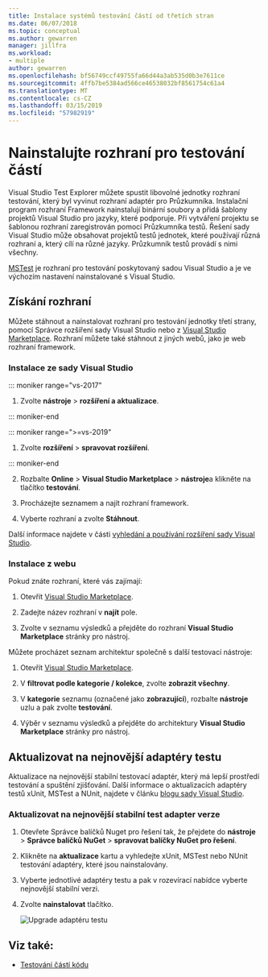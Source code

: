 ```yaml
---
title: Instalace systémů testování částí od třetích stran
ms.date: 06/07/2018
ms.topic: conceptual
ms.author: gewarren
manager: jillfra
ms.workload:
- multiple
author: gewarren
ms.openlocfilehash: bf56749ccf49755fa66d44a3ab535d0b3e7611ce
ms.sourcegitcommit: 4ffb7be5384ad566ce46538032bf8561754c61a4
ms.translationtype: MT
ms.contentlocale: cs-CZ
ms.lasthandoff: 03/15/2019
ms.locfileid: "57982919"
---
```

# <a name="install-unit-test-frameworks"></a>Nainstalujte rozhraní pro testování částí

Visual Studio Test Explorer můžete spustit libovolné jednotky rozhraní testování, který byl vyvinut rozhraní adaptér pro Průzkumníka. Instalační program rozhraní Framework nainstalují binární soubory a přidá šablony projektů Visual Studio pro jazyky, které podporuje. Při vytváření projektu se šablonou rozhraní zaregistrován pomocí Průzkumníka testů. Řešení sady Visual Studio může obsahovat projektů testů jednotek, které používají různá rozhraní a, který cílí na různé jazyky. Průzkumník testů provádí s nimi všechny.

[MSTest](getting-started-with-unit-testing.md) je rozhraní pro testování poskytovaný sadou Visual Studio a je ve výchozím nastavení nainstalované s Visual Studio.

## <a name="acquire-frameworks"></a>Získání rozhraní

Můžete stáhnout a nainstalovat rozhraní pro testování jednotky třetí strany, pomocí Správce rozšíření sady Visual Studio nebo z [Visual Studio Marketplace](https://marketplace.visualstudio.com/vs). Rozhraní můžete také stáhnout z jiných webů, jako je web rozhraní framework.

### <a name="install-from-visual-studio"></a>Instalace ze sady Visual Studio

::: moniker range="vs-2017"

1. Zvolte **nástroje** > **rozšíření a aktualizace**.

::: moniker-end

::: moniker range=">=vs-2019"

1. Zvolte **rozšíření** > **spravovat rozšíření**.

::: moniker-end

2. Rozbalte **Online** > **Visual Studio Marketplace** > **nástroje**a klikněte na tlačítko **testování**.

3. Procházejte seznamem a najít rozhraní framework.

4. Vyberte rozhraní a zvolte **Stáhnout**.

Další informace najdete v části [vyhledání a používání rozšíření sady Visual Studio](../ide/finding-and-using-visual-studio-extensions.md).

### <a name="install-from-the-web"></a>Instalace z webu

Pokud znáte rozhraní, které vás zajímají:

1. Otevřít [Visual Studio Marketplace](https://marketplace.visualstudio.com/vs).

2. Zadejte název rozhraní v **najít** pole.

3. Zvolte v seznamu výsledků a přejděte do rozhraní **Visual Studio Marketplace** stránky pro nástroj.

Můžete procházet seznam architektur společně s další testovací nástroje:

1. Otevřít [Visual Studio Marketplace](https://marketplace.visualstudio.com/vs).

2. V **filtrovat podle kategorie / kolekce**, zvolte **zobrazit všechny**.

3. V **kategorie** seznamu (označené jako **zobrazující**), rozbalte **nástroje** uzlu a pak zvolte **testování**.

4. Výběr v seznamu výsledků a přejděte do architektury **Visual Studio Marketplace** stránky pro nástroj.

## <a name="update-to-the-latest-test-adapters"></a>Aktualizovat na nejnovější adaptéry testu

Aktualizace na nejnovější stabilní testovací adaptér, který má lepší prostředí testování a spuštění zjišťování. Další informace o aktualizacích adaptéry testů xUnit, MSTest a NUnit, najdete v článku [blogu sady Visual Studio](https://devblogs.microsoft.com/visualstudio/test-experience-improvements/).

### <a name="to-update-to-the-latest-stable-test-adapter-version"></a>Aktualizovat na nejnovější stabilní test adapter verze

1. Otevřete Správce balíčků Nuget pro řešení tak, že přejdete do **nástroje** > **Správce balíčků NuGet** > **spravovat balíčky NuGet pro řešení**.

2. Klikněte na **aktualizace** kartu a vyhledejte xUnit, MSTest nebo NUnit testování adaptéry, které jsou nainstalovány.

3. Vyberte jednotlivé adaptéry testu a pak v rozevírací nabídce vyberte nejnovější stabilní verzi.

4. Zvolte **nainstalovat** tlačítko.

   ![Upgrade adaptéru testu](media/install-adapter-upgrade.png)

## <a name="see-also"></a>Viz také:

- [Testování částí kódu](../test/unit-test-your-code.md)
